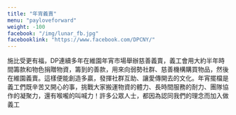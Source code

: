 ```yaml
---
title: "年宵義賣"
menu: "payloveforward"
weight: -100
facebook: "/img/lunar_fb.jpg"
facebooklink: "https://www.facebook.com/DPCNY/"
---
```

施比受更有福，DP連續多年在維園年宵市場舉辦慈善義賣，義工會用大約半年時間籌款和物色捐贈物資，籌到的善款，用來向弱勢社群、慈善機構購買物品，然後在維園義賣。這樣便能創造多贏，發揮社群互助、讓愛傳開去的文化。年宵擺檔是義工們既辛苦又開心的事，挑戰大家搬運物資的體力、長時間服務的耐力、團隊協作的凝聚力，還有喉嚨的叫喊力！許多公眾人士，都因為認同我們的理念而加入做義工
